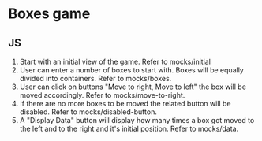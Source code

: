 # Boxes game

## JS
1. Start with an initial view of the game. Refer to mocks/initial
2. User can enter a number of boxes to start with. Boxes will be equally divided into containers. Refer to mocks/boxes.
3. User can click on buttons "Move to right, Move to left" the box will be moved accordingly. Refer to mocks/move-to-right.
4. If there are no more boxes to be moved the related button will be disabled. Refer to mocks/disabled-button.
5. A "Display Data" button will display how many times a box got moved to the left and to the right and it's initial position. Refer to mocks/data.